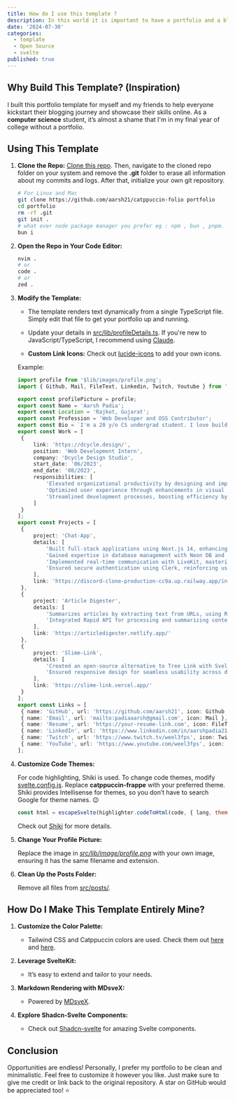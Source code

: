 ```yaml
---
title: How do I use this template ?
description: In this world it is important to have a portfolio and a blog whether you're student , working employee or retired superhuman.
date: '2024-07-30'
categories:
  - template
  - Open Source
  - svelte
published: true
---
```


## Why Build This Template? **(Inspiration)**

I built this portfolio template for myself and my friends to help everyone kickstart their blogging journey and showcase their skills online. As a **computer science** student, it’s almost a shame that I'm in my final year of college without a portfolio.

## Using This Template

1. **Clone the Repo:**
   [Clone this repo](https://github.com/aarsh21/aarsh-xyz). Then, navigate to the cloned repo folder on your system and remove the **.git** folder to erase all information about my commits and logs. After that, initialize your own git repository.

   ```bash
   # For Linux and Mac
   git clone https://github.com/aarsh21/catppuccin-folio portfolio
   cd portfolio
   rm -rf .git
   git init .
   # what ever node package manager you prefer eg : npm , bun , pnpm.
   bun i

   ```

2. **Open the Repo in Your Code Editor:**

   ```bash
   nvim .
   # or
   code .
   # or
   zed .
   ```

3. **Modify the Template:**

   - The template renders text dynamically from a single TypeScript file. Simply edit that file to get your portfolio up and running.

   - Update your details in [src/lib/profileDetails.ts](https://github.com/aarsh21/catppuccin-folio/blob/main/src/lib/profileDetails.ts). If you're new to JavaScript/TypeScript, I recommend using [Claude](https://claude.ai/new).

   - **Custom Link Icons:** Check out [lucide-icons](https://lucide.dev/) to add your own icons.

   Example:

   ```typescript
   import profile from '$lib/images/profile.png';
   import { Github, Mail, FileText, Linkedin, Twitch, Youtube } from 'lucide-svelte';

   export const profilePicture = profile;
   export const Name = 'Aarsh Padia';
   export const Location = 'Rajkot, Gujarat';
   export const Profession = 'Web Developer and OSS Contributor';
   export const Bio = `I'm a 20 y/o CS undergrad student. I love building things, playing games, and ricing my Arch Linux. Web development is my passion, and I live on the terminal. When I'm not coding, I'm probably losing my mind in Valorant or watching anime.`;
   export const Work = [
   	{
   		link: 'https://dcycle.design/',
   		position: 'Web Development Intern',
   		company: 'Dcycle Design Studio',
   		start_date: '06/2023',
   		end_date: '08/2023',
   		responsibilities: [
   			'Elevated organizational productivity by designing and implementing HTML/CSS templates for webpages.',
   			'Optimized user experience through enhancements in visual appeal and functionality.',
   			'Streamlined development processes, boosting efficiency by 50% for the design team.'
   		]
   	}
   ];
   export const Projects = [
   	{
   		project: 'Chat-App',
   		details: [
   			'Built full-stack applications using Next.js 14, enhancing server-side rendering and front-end development.',
   			'Gained expertise in database management with Neon DB and Prisma, handling complex queries efficiently.',
   			'Implemented real-time communication with LiveKit, mastering socket connections and data synchronization.',
   			'Ensured secure authentication using Clerk, reinforcing user identity management and app security.'
   		],
   		link: 'https://discord-clone-production-cc9a.up.railway.app/invite/e8e71148-aba9-42d2-99d5-8ab8c28acdc9'
   	},
   	{
   		project: 'Article Digester',
   		details: [
   			'Summarizes articles by extracting text from URLs, using Redux Toolkit, Vite with React, and Tailwind CSS.',
   			'Integrated Rapid API for processing and summarizing content, showcasing API integration skills.'
   		],
   		link: 'https://articledigester.netlify.app/'
   	},
   	{
   		project: 'Slime-Link',
   		details: [
   			'Created an open-source alternative to Tree Link with Svelte and Firebase for dynamic interfaces.',
   			'Ensured responsive design for seamless usability across devices.'
   		],
   		link: 'https://slime-link.vercel.app/'
   	}
   ];
   export const Links = [
   	{ name: 'GitHub', url: 'https://github.com/aarsh21', icon: Github },
   	{ name: 'Email', url: 'mailto:padiaaarsh@gmail.com', icon: Mail },
   	{ name: 'Resume', url: 'https://your-resume-link.com', icon: FileText },
   	{ name: 'LinkedIn', url: 'https://www.linkedin.com/in/aarshpadia21/', icon: Linkedin },
   	{ name: 'Twitch', url: 'https://www.twitch.tv/weel3fps', icon: Twitch },
   	{ name: 'YouTube', url: 'https://www.youtube.com/weel3fps', icon: Youtube }
   ];
   ```

4. **Customize Code Themes:**

   For code highlighting, Shiki is used. To change code themes, modify [svelte.config.js](https://github.com/aarsh21/catppuccin-folio/blob/main/svelte.config.js). Replace **catppuccin-frappe** with your preferred theme. Shiki provides Intellisense for themes, so you don’t have to search Google for theme names. 😉

   ```javascript
   const html = escapeSvelte(highlighter.codeToHtml(code, { lang, theme: 'catppuccin-frappe' }));
   ```

   Check out [Shiki](https://shiki.style/) for more details.

5. **Change Your Profile Picture:**

   Replace the image in [_src/lib/image/profile.png_](https://github.com/aarsh21/catppuccin-folio/blob/main/src/lib/images/profile.png) with your own image, ensuring it has the same filename and extension.

6. **Clean Up the Posts Folder:**

   Remove all files from [src/posts/](https://github.com/aarsh21/catppuccin-folio/tree/main/src/posts).

## How Do I Make This Template Entirely Mine?

1. **Customize the Color Palette:**

   - Tailwind CSS and Catppuccin colors are used. Check them out [here](https://tailwindcss.com/) and [here](https://github.com/catppuccin/catppuccin).

2. **Leverage SvelteKit:**

   - It’s easy to extend and tailor to your needs.

3. **Markdown Rendering with MDsveX:**

   - Powered by [MDsveX](https://github.com/pngwn/MDsveX).

4. **Explore Shadcn-Svelte Components:**
   - Check out [Shadcn-svelte](https://www.shadcn-svelte.com/) for amazing Svelte components.

## Conclusion

Opportunities are endless! Personally, I prefer my portfolio to be clean and minimalistic. Feel free to customize it however you like. Just make sure to give me credit or link back to the original repository. A star on GitHub would be appreciated too! ⭐️

